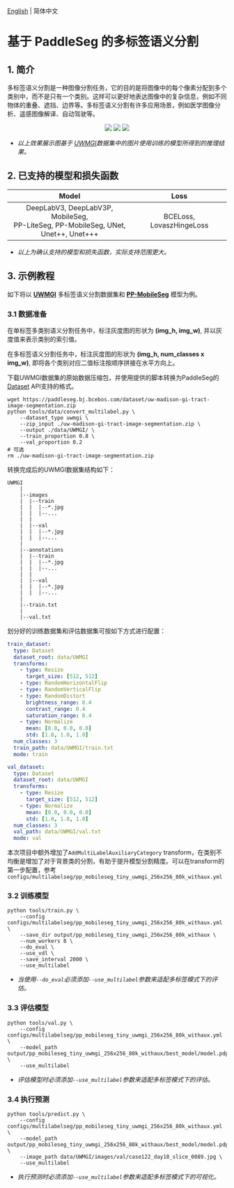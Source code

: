 [English](README.md) | 简体中文

# 基于 PaddleSeg 的多标签语义分割

## 1. 简介

多标签语义分割是一种图像分割任务，它的目的是将图像中的每个像素分配到多个类别中，而不是只有一个类别。这样可以更好地表达图像中的复杂信息，例如不同物体的重叠、遮挡、边界等。多标签语义分割有许多应用场景，例如医学图像分析、遥感图像解译、自动驾驶等。

<p align="center">
<img src="https://github.com/PaddlePaddle/PaddleSeg/assets/95759947/ea6bb360-75de-4e06-9910-44c7d2fdbe6c">
<img src="https://github.com/PaddlePaddle/PaddleSeg/assets/95759947/e2781865-db7e-4f46-98b2-3ef731e8bef1">
<img src="https://github.com/PaddlePaddle/PaddleSeg/assets/95759947/9e587935-fd6f-459e-b798-0164eb98f44d">
</p>

+ *以上效果展示图基于 [UWMGI](https://www.kaggle.com/competitions/uw-madison-gi-tract-image-segmentation/)数据集中的图片使用训练的模型所得到的推理结果。*

## 2. 已支持的模型和损失函数

|                                            Model                                            |           Loss           |
|:-------------------------------------------------------------------------------------------:|:------------------------:|
| DeepLabV3, DeepLabV3P, MobileSeg, <br/>PP-LiteSeg, PP-MobileSeg, UNet, <br/>Unet++, Unet+++ | BCELoss, LovaszHingeLoss |

+ *以上为确认支持的模型和损失函数，实际支持范围更大。*

## 3. 示例教程

如下将以 **[UWMGI](https://www.kaggle.com/competitions/uw-madison-gi-tract-image-segmentation/)** 多标签语义分割数据集和 **[PP-MobileSeg](../pp_mobileseg/README.md)** 模型为例。

### 3.1 数据准备
在单标签多类别语义分割任务中，标注灰度图的形状为 **(img_h, img_w)**, 并以灰度值来表示类别的索引值。

在多标签语义分割任务中，标注灰度图的形状为 **(img_h, num_classes x img_w)**, 即将各个类别对应二值标注按顺序拼接在水平方向上。

下载UWMGI数据集的原始数据压缩包，并使用提供的脚本转换为PaddleSeg的[Dataset](../../paddleseg/datasets/dataset.py) API支持的格式。
```shell
wget https://paddleseg.bj.bcebos.com/dataset/uw-madison-gi-tract-image-segmentation.zip
python tools/data/convert_multilabel.py \
    --dataset_type uwmgi \
    --zip_input ./uw-madison-gi-tract-image-segmentation.zip \
    --output ./data/UWMGI/ \
    --train_proportion 0.8 \
    --val_proportion 0.2
# 可选
rm ./uw-madison-gi-tract-image-segmentation.zip
```

转换完成后的UWMGI数据集结构如下：
```
UWMGI
    |
    |--images
    |  |--train
    |  |  |--*.jpg
    |  |  |--...
    |  |
    |  |--val
    |  |  |--*.jpg
    |  |  |--...
    |
    |--annotations
    |  |--train
    |  |  |--*.jpg
    |  |  |--...
    |  |
    |  |--val
    |  |  |--*.jpg
    |  |  |--...
    |
    |--train.txt
    |
    |--val.txt
```

划分好的训练数据集和评估数据集可按如下方式进行配置：
```yaml
train_dataset:
  type: Dataset
  dataset_root: data/UWMGI
  transforms:
    - type: Resize
      target_size: [512, 512]
    - type: RandomHorizontalFlip
    - type: RandomVerticalFlip
    - type: RandomDistort
      brightness_range: 0.4
      contrast_range: 0.4
      saturation_range: 0.4
    - type: Normalize
      mean: [0.0, 0.0, 0.0]
      std: [1.0, 1.0, 1.0]
  num_classes: 3
  train_path: data/UWMGI/train.txt
  mode: train

val_dataset:
  type: Dataset
  dataset_root: data/UWMGI
  transforms:
    - type: Resize
      target_size: [512, 512]
    - type: Normalize
      mean: [0.0, 0.0, 0.0]
      std: [1.0, 1.0, 1.0]
  num_classes: 3
  val_path: data/UWMGI/val.txt
  mode: val
```

本次项目中额外增加了`AddMultiLabelAuxiliaryCategory` transform，在类别不均衡是增加了对于背景类的分割，有助于提升模型分割精度。可以在transform的第一步配置，参考`configs/multilabelseg/pp_mobileseg_tiny_uwmgi_256x256_80k_withaux.yml`

### 3.2 训练模型
```shell
python tools/train.py \
    --config configs/multilabelseg/pp_mobileseg_tiny_uwmgi_256x256_80k_withaux.yml \
    --save_dir output/pp_mobileseg_tiny_uwmgi_256x256_80k_withaux \
    --num_workers 8 \
    --do_eval \
    --use_vdl \
    --save_interval 2000 \
    --use_multilabel
```
+ *当使用`--do_eval`必须添加`--use_multilabel`参数来适配多标签模式下的评估。*

### 3.3 评估模型
```shell
python tools/val.py \
    --config configs/multilabelseg/pp_mobileseg_tiny_uwmgi_256x256_80k_withaux.yml \
    --model_path output/pp_mobileseg_tiny_uwmgi_256x256_80k_withaux/best_model/model.pdparams \
    --use_multilabel
```
+ *评估模型时必须添加`--use_multilabel`参数来适配多标签模式下的评估。*

### 3.4 执行预测
```shell
python tools/predict.py \
    --config configs/multilabelseg/pp_mobileseg_tiny_uwmgi_256x256_80k_withaux.yml \
    --model_path output/pp_mobileseg_tiny_uwmgi_256x256_80k_withaux/best_model/model.pdparams \
    --image_path data/UWMGI/images/val/case122_day18_slice_0089.jpg \
    --use_multilabel
```
+ *执行预测时必须添加`--use_multilabel`参数来适配多标签模式下的可视化。*

